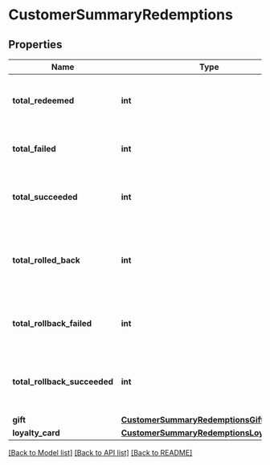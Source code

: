 # CustomerSummaryRedemptions


## Properties

Name | Type | Description | Notes
------------ | ------------- | ------------- | -------------
**total_redeemed** | **int** | Total number of redemptions made by the customer. | [optional] 
**total_failed** | **int** | Total number of redemptions that failed. | [optional] 
**total_succeeded** | **int** | Total number of redemptions that succeeded. | [optional] 
**total_rolled_back** | **int** | Total number of redemptions that were rolled back for the customer. | [optional] 
**total_rollback_failed** | **int** | Total number of redemption rollbacks that failed. | [optional] 
**total_rollback_succeeded** | **int** | Total number of redemption rollbacks that succeeded. | [optional] 
**gift** | [**CustomerSummaryRedemptionsGift**](CustomerSummaryRedemptionsGift.md) |  | [optional] 
**loyalty_card** | [**CustomerSummaryRedemptionsLoyaltyCard**](CustomerSummaryRedemptionsLoyaltyCard.md) |  | [optional] 

[[Back to Model list]](../README.md#documentation-for-models) [[Back to API list]](../README.md#documentation-for-api-endpoints) [[Back to README]](../README.md)



